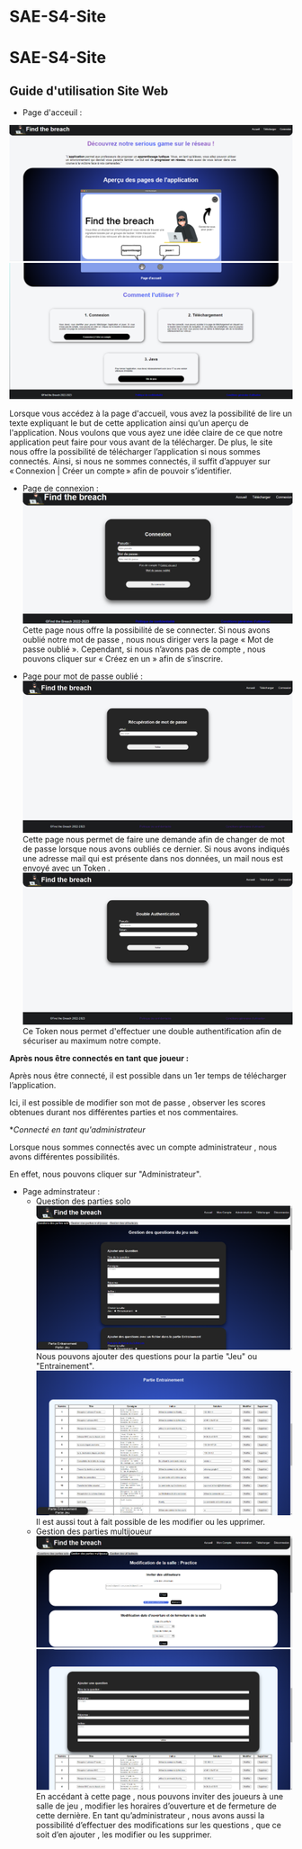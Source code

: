 # SAE-S4-Site


# SAE-S4-Site


## Guide d'utilisation Site Web

- Page d'acceuil :

![page d'accueil](readmePictures/Acceuil.png)
![page d'accueil2](readmePictures/Acceuil2.png)


Lorsque vous accédez à la page d'accueil, vous avez la possibilité de lire un texte expliquant le but de cette application ainsi qu’un aperçu de l'application. Nous voulons que vous ayez une idée claire de ce que notre application peut faire pour vous avant de la télécharger. De plus, le site nous offre la possibilité de télécharger l’application si nous sommes connectés. Ainsi, si nous ne sommes connectés, il suffit d’appuyer sur « Connexion | Créer un compte » afin de pouvoir s’identifier. 


- Page de connexion :
![page de connexion](readmePictures/PageConnexion.png)
  Cette page nous offre la possibilité de se connecter. Si nous avons oublié notre mot de passe , nous nous diriger vers la page « Mot de passe oublié ». Cependant, si nous n’avons pas de compte , nous pouvons cliquer sur « Créez en un » afin de s’inscrire. 

- Page pour mot de passe oublié :
![page_de_MDP_Oublie](readmePictures/ImageMDPOublie.png)
Cette page nous permet de faire une demande afin de changer de mot de passe lorsque nous avons oubliés ce dernier. Si nous avons indiqués une adresse mail qui est présente dans nos données, un mail nous est envoyé avec un Token .
![page Authentification](readmePictures/ImageAuthentification.png)
Ce Token nous permet d'effectuer une double authentification afin de sécuriser au maximum notre compte.

**Après nous être connectés en tant que joueur :**

Après nous être connecté, il est possible dans un 1er temps de télécharger l’application.

Ici, il est possible de modifier son mot de passe , observer les scores obtenues durant nos différentes parties et nos commentaires.


**Connecté en tant qu'administrateur*

Lorsque nous sommes connectés avec un compte administrateur , nous avons différentes possibilités.

En effet, nous pouvons cliquer sur "Administrateur".
- Page adminstrateur :
  * Question des parties solo
![page Question_Parties_Solo](readmePictures/imageQuestionSolo.png)
Nous pouvons ajouter des questions pour la partie "Jeu" ou "Entrainement".
![page Question_Parties_Solo_2](readmePictures/imageAjoutQuest.png)
Il est aussi tout à fait possible de les modifier ou les upprimer.
  * Gestion des parties multijoueur
![page Modif_Salle](readmePictures/imageModifSalle.png)
![page Modif_Salle2](readmePictures/imageModifSalle2.png)
    En accédant à cette page , nous pouvons inviter des joueurs à une salle de jeu , modifier les horaires d’ouverture et de fermeture de cette dernière. En tant qu’administrateur , nous avons aussi la possibilité d’effectuer des modifications sur les questions , que ce soit d’en ajouter , les modifier ou les supprimer.




  








  



